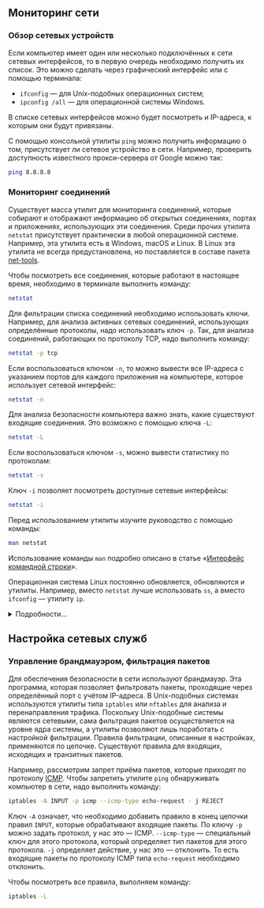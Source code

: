 ## Мониторинг сети

### Обзор сетевых устройств

Если компьютер имеет один или несколько подключённых к сети сетевых интерфейсов, то в первую очередь необходимо получить их список. Это можно сделать через графический интерфейс или с помощью терминала:

- `ifconfig` — для Unix-подобных операционных систем;
- `ipconfig /all` — для операционной системы Windows.

В списке сетевых интерфейсов можно будет посмотреть и IP-адреса, к которым они будут привязаны.

С помощью консольной утилиты `ping` можно получить информацию о том, присутствует ли сетевое устройство в сети. Например, проверить доступность известного прокси-сервера от Google можно так:

```bash
ping 8.8.8.8
```

### Мониторинг соединений

Существует масса утилит для мониторинга соединений, которые собирают и отображают информацию об открытых соединениях, портах и приложениях, использующих эти соединения. Среди прочих утилита `netstat` присутствует практически в любой операционной системе. Например, эта утилита есть в Windows, macOS и Linux. В Linux эта утилита не всегда предустановлена, но поставляется в составе пакета [net-tools](https://wiki.linuxfoundation.org/networking/net-tools).

Чтобы посмотреть все соединения, которые работают в настоящее время, необходимо в терминале выполнить команду:

```bash
netstat
```

Для фильтрации списка соединений необходимо использовать ключи. Например, для анализа активных сетевых соединений, использующих определённые протоколы, надо использовать ключ `-p`. Так, для анализа соединений, работающих по протоколу TCP, надо выполнить команду:

```bash
netstat -p tcp
```

Если воспользоваться ключом `-n`, то можно вывести все IP-адреса с указанием портов для каждого приложения на компьютере, которое использует сетевой интерфейс:

```bash
netstat -n
```

Для анализа безопасности компьютера важно знать, какие существуют входящие соединения. Это возможно с помощью ключа `-L`:

```bash
netstat -L
```

Если воспользоваться ключом `-s`, можно вывести статистику по протоколам:

```bash
netstat -s
```

Ключ `-i` позволяет посмотреть доступные сетевые интерфейсы:

```bash
netstat -i
```

Перед использованием утилиты изучите руководство с помощью команды:

```bash
man netstat
```

Использование команды `man` подробно описано в статье «[Интерфейс командной строки](/tools/cli/)».

Операционная система Linux постоянно обновляется, обновляются и утилиты. Например, вместо `netstat` лучше использовать `ss`, а вместо `ifconfig` — утилиту `ip`.

<details>
  <summary>Подробности...</summary>

  Старые команды         | Новые команды           | Применение
  :----------------------|:------------------------|:------------------------------------------------------
  `ifconfig -a`          |`ip a`                   | Вывод списка всех IP-адресов всех сетевых интерфейсов
  `ifconfig enp6s0 down` |`ip link set enp6s0 down`| Выключить сетевой интерфейс
  `ifconfig enp6s0 up`   |`ip link set enp6s0 up`  | Включить сетевой интерфейс
  `netstat`              |`ss`                     | Вывод всех активных соединений
  `netstat <keys>`       |`ss <keys>`              | Ключи у команд практически совпадают, подробнее: `man ss`
</details>

## Настройка сетевых служб

### Управление брандмауэром, фильтрация пакетов

Для обеспечения безопасности в сети используют брандмауэр. Эта программа, которая позволяет фильтровать пакеты, проходящие через определённый порт с учётом IP-адреса. В Unix-подобных системах используются утилиты типа `iptables` или `nftables` для анализа и перенаправления трафика. Поскольку Unix-подобные системы являются сетевыми, сама фильтрация пакетов осуществляется на уровне ядра системы, а утилиты позволяют лишь поработать с настройкой фильтрации. Правила фильтрации, описанные в настройках, применяются по цепочке. Существуют правила для входящих, исходящих и транзитных пакетов.

Например, рассмотрим запрет приёма пакетов, которые приходят по протоколу [ICMP](https://ru.wikipedia.org/wiki/ICMP). Чтобы запретить утилите `ping` обнаруживать компьютер в сети, надо выполнить команду:

```bash
iptables -A INPUT -p icmp --icmp-type echo-request - j REJECT
```

Ключ `-A` означает, что необходимо добавить правило в конец цепочки правил `INPUT`, которые обрабатывают входящие пакеты. По ключу `-p` можно задать протокол, у нас это — ICMP. `--icmp-type` — специальный ключ для этого протокола, который определяет тип пакетов для этого протокола. `-j` определяет действие, у нас это — отклонить. То есть входящие пакеты по протоколу ICMP типа `echo-request` необходимо отклонить.

Чтобы посмотреть все правила, выполняем команду:

```bash
iptables -L
```
